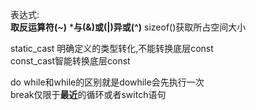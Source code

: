 表达式:\
**取反运算符(~)**
***与(&)或(|)异或(^)**
sizeof()获取所占空间大小

static_cast 明确定义的类型转化,不能转换底层const\
const_cast智能转换底层const

do while和while的区别就是dowhile会先执行一次\
break仅限于**最近**的循环或者switch语句
